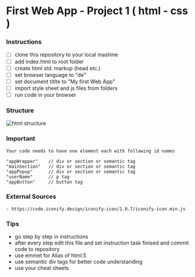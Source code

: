 # First Web App - Project 1 ( html - css )

### Instructions
- [ ] clone this repository to your local mashine
- [ ] add index.html to root folder
- [ ] create html std. markup (head etc.)
- [ ] set browser language to "de"
- [ ] set document titlte to "My first Web App"
- [ ] import style sheet and js files from folders
- [ ] run code in your browser

### Structure
![html structure]((/assets/images/structure-snippet.png))

### Important
    Your code needs to have one element each with following id names

    "appWrapper"    // div or section or semantic tag
    "mainSection"   // div or section or semantic tag
    "appPopup"      // div or section or semantic tag
    "userName"      // p tag
    "appButton"     // button tag


### External Sources
    - https://code.iconify.design/iconify-icon/1.0.7/iconify-icon.min.js

### Tips
- go step by step in instructions
- after every step edit this file and set instruction task finised and commit code to repository
- use emmet for Alias of html:5
- use semantic div tags for better code understanding
- use your cheat sheets
